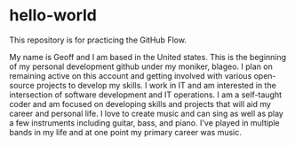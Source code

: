 # hello-world
This repository is for practicing the GitHub Flow.

My name is Geoff and I am based in the United states. This is the beginning of my personal development github under my moniker, blageo. I plan on remaining active on this account and getting involved with various open-source projects to develop my skills. I work in IT and am interested in the intersection of software development and IT operations. I am a self-taught coder and am focused on developing skills and projects that will aid my career and personal life. I love to create music and can sing as well as play a few instruments including guitar, bass, and piano. I've played in multiple bands in my life and at one point my primary career was music.
